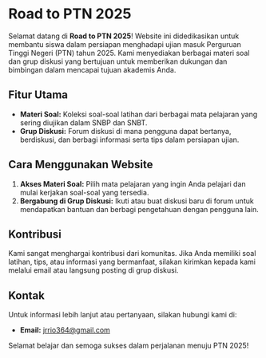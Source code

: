 # Road to PTN 2025

Selamat datang di **Road to PTN 2025**! Website ini didedikasikan untuk membantu siswa dalam persiapan menghadapi ujian masuk Perguruan Tinggi Negeri (PTN) tahun 2025. Kami menyediakan berbagai materi soal dan grup diskusi yang bertujuan untuk memberikan dukungan dan bimbingan dalam mencapai tujuan akademis Anda.

## Fitur Utama

- **Materi Soal:** Koleksi soal-soal latihan dari berbagai mata pelajaran yang sering diujikan dalam SNBP dan SNBT.
- **Grup Diskusi:** Forum diskusi di mana pengguna dapat bertanya, berdiskusi, dan berbagi informasi serta tips dalam persiapan ujian.

## Cara Menggunakan Website

1. **Akses Materi Soal:** Pilih mata pelajaran yang ingin Anda pelajari dan mulai kerjakan soal-soal yang tersedia.
2. **Bergabung di Grup Diskusi:** Ikuti atau buat diskusi baru di forum untuk mendapatkan bantuan dan berbagi pengetahuan dengan pengguna lain.

## Kontribusi

Kami sangat menghargai kontribusi dari komunitas. Jika Anda memiliki soal latihan, tips, atau informasi yang bermanfaat, silakan kirimkan kepada kami melalui email atau langsung posting di grup diskusi.

## Kontak

Untuk informasi lebih lanjut atau pertanyaan, silakan hubungi kami di:
- **Email:** jrrio364@gmail.com

Selamat belajar dan semoga sukses dalam perjalanan menuju PTN 2025!
